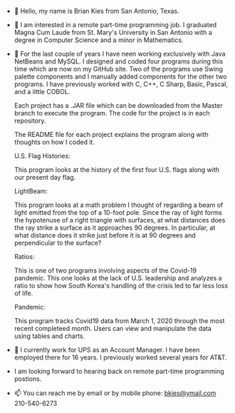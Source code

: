 - 👋 Hello, my name is Brian Kies from San Antonio, Texas.
- 👀 I am interested in a remote part-time programming job. I graduated Magna Cum Laude 
     from St. Mary's University in San Antonio with a degree in Computer Science
     and a minor in Mathematics.
     
- 🌱 For the last couple of years I have neen working exclusively with Java NetBeans and MySQL. I designed and coded four programs during this time which are now           on my GitHub site. Two of the programs use Swing palette components and I manually added components for the other two programs. I have previously worked with C,       C++, C Sharp, Basic, Pascal, and a little COBOL.

     Each project has a .JAR file which can be downloaded from the Master branch to execute the program. The code for the project is in each repository. 

     The README file for each project explains the program along with thoughts on how I coded it.
     
     U.S. Flag Histories:
     
     This program looks at the history of the first four U.S. flags along with our present day flag.
    
     LightBeam: 
     
     This program looks at a math problem I thought of regarding a beam of light emitted from the top of a 10-foot pole. Since the ray of light forms the hypotenuse 
     of a right triangle with surfaces, at what distances does the ray strike a surface as it approaches 90 degrees. In particular, at what distance does it                strike just before it is at 90 degrees and perpendicular to the surface?
     
     Ratios:
     
     This is one of two programs involving aspects of the Covid-19 pandemic. This one looks at the lack of U.S. leadership and analyzes a ratio to show how South            Korea's handling of the crisis led to far less loss of life.
 
     Pandemic:
     
     This program tracks Covid19 data from March 1, 2020 through the most recent completeed month. Users can view and manipulate the data using tables and charts.
     
   
- 💞️ I currently work for UPS as an Account Manager. I have been employed there for 16 years. I previously worked several years for AT&T. 
-    I am looking forward to hearing back on remote part-time programming postions. 
-    📫 You can reach me by email or by mobile phone:  bkies@ymail.com   210-540-6273

<!---
bkies23/bkies23 is a ✨ special ✨ repository because its `README.md` (this file) appears on your GitHub profile.
You can click the Preview link to take a look at your changes.
--->
